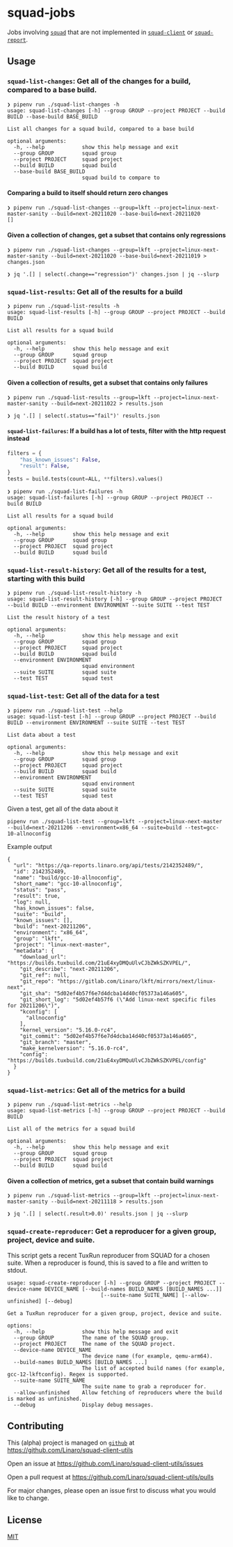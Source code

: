 # squad-jobs

Jobs involving [`squad`](https://github.com/Linaro/squad) that are not implemented in [`squad-client`](https://github.com/Linaro/squad-client) or [`squad-report`](https://gitlab.com/Linaro/lkft/reports/squad-report).

## Usage

### `squad-list-changes`: Get all of the changes for a build, compared to a base build.

```
❯ pipenv run ./squad-list-changes -h
usage: squad-list-changes [-h] --group GROUP --project PROJECT --build BUILD --base-build BASE_BUILD

List all changes for a squad build, compared to a base build

optional arguments:
  -h, --help            show this help message and exit
  --group GROUP         squad group
  --project PROJECT     squad project
  --build BUILD         squad build
  --base-build BASE_BUILD
                        squad build to compare to
```

#### Comparing a build to itself should return zero changes

```
❯ pipenv run ./squad-list-changes --group=lkft --project=linux-next-master-sanity --build=next-20211020 --base-build=next-20211020
[]
```

#### Given a collection of changes, get a subset that contains only regressions

```
❯ pipenv run ./squad-list-changes --group=lkft --project=linux-next-master-sanity --build=next-20211020 --base-build=next-20211019 > changes.json

❯ jq '.[] | select(.change=="regression")' changes.json | jq --slurp
```

### `squad-list-results`: Get all of the results for a build

```
❯ pipenv run ./squad-list-results -h
usage: squad-list-results [-h] --group GROUP --project PROJECT --build BUILD

List all results for a squad build

optional arguments:
  -h, --help         show this help message and exit
  --group GROUP      squad group
  --project PROJECT  squad project
  --build BUILD      squad build
```

#### Given a collection of results, get a subset that contains only failures

```
❯ pipenv run ./squad-list-results --group=lkft --project=linux-next-master-sanity --build=next-20211022 > results.json

❯ jq '.[] | select(.status=="fail")' results.json
```

#### `squad-list-failures`: If a build has a lot of tests, filter with the http request instead

```python
filters = {
    "has_known_issues": False,
    "result": False,
}
tests = build.tests(count=ALL, **filters).values()
```

```
❯ pipenv run ./squad-list-failures -h
usage: squad-list-failures [-h] --group GROUP --project PROJECT --build BUILD

List all results for a squad build

optional arguments:
  -h, --help         show this help message and exit
  --group GROUP      squad group
  --project PROJECT  squad project
  --build BUILD      squad build
```

### `squad-list-result-history`: Get all of the results for a test, starting with this build

```
❯ pipenv run ./squad-list-result-history -h
usage: squad-list-result-history [-h] --group GROUP --project PROJECT --build BUILD --environment ENVIRONMENT --suite SUITE --test TEST

List the result history of a test

optional arguments:
  -h, --help            show this help message and exit
  --group GROUP         squad group
  --project PROJECT     squad project
  --build BUILD         squad build
  --environment ENVIRONMENT
                        squad environment
  --suite SUITE         squad suite
  --test TEST           squad test
```

### `squad-list-test`: Get all of the data for a test

```
❯ pipenv run ./squad-list-test --help
usage: squad-list-test [-h] --group GROUP --project PROJECT --build BUILD --environment ENVIRONMENT --suite SUITE --test TEST

List data about a test

optional arguments:
  -h, --help            show this help message and exit
  --group GROUP         squad group
  --project PROJECT     squad project
  --build BUILD         squad build
  --environment ENVIRONMENT
                        squad environment
  --suite SUITE         squad suite
  --test TEST           squad test
```

Given a test, get all of the data about it

```
pipenv run ./squad-list-test --group=lkft --project=linux-next-master --build=next-20211206 --environment=x86_64 --suite=build --test=gcc-10-allnoconfig
```

Example output
```
{
  "url": "https://qa-reports.linaro.org/api/tests/2142352489/",
  "id": 2142352489,
  "name": "build/gcc-10-allnoconfig",
  "short_name": "gcc-10-allnoconfig",
  "status": "pass",
  "result": true,
  "log": null,
  "has_known_issues": false,
  "suite": "build",
  "known_issues": [],
  "build": "next-20211206",
  "environment": "x86_64",
  "group": "lkft",
  "project": "linux-next-master",
  "metadata": {
    "download_url": "https://builds.tuxbuild.com/21uE4xyDMQuUlvCJbZWkSZKVPEL/",
    "git_describe": "next-20211206",
    "git_ref": null,
    "git_repo": "https://gitlab.com/Linaro/lkft/mirrors/next/linux-next",
    "git_sha": "5d02ef4b57f6e7d4dcba14d40cf05373a146a605",
    "git_short_log": "5d02ef4b57f6 (\"Add linux-next specific files for 20211206\")",
    "kconfig": [
      "allnoconfig"
    ],
    "kernel_version": "5.16.0-rc4",
    "git_commit": "5d02ef4b57f6e7d4dcba14d40cf05373a146a605",
    "git_branch": "master",
    "make_kernelversion": "5.16.0-rc4",
    "config": "https://builds.tuxbuild.com/21uE4xyDMQuUlvCJbZWkSZKVPEL/config"
  }
}
```

### `squad-list-metrics`: Get all of the metrics for a build

```
❯ pipenv run ./squad-list-metrics --help
usage: squad-list-metrics [-h] --group GROUP --project PROJECT --build BUILD

List all of the metrics for a squad build

optional arguments:
  -h, --help         show this help message and exit
  --group GROUP      squad group
  --project PROJECT  squad project
  --build BUILD      squad build
```


#### Given a collection of metrics, get a subset that contain build warnings

```
❯ pipenv run ./squad-list-metrics --group=lkft --project=linux-next-master-sanity --build=next-20211118 > results.json

❯ jq '.[] | select(.result>0.0)' results.json | jq --slurp
```

### `squad-create-reproducer`: Get a reproducer for a given group, project, device and suite.

This script gets a recent TuxRun reproducer from SQUAD for a chosen suite. When
a reproducer is found, this is saved to a file and written to stdout.

```
usage: squad-create-reproducer [-h] --group GROUP --project PROJECT --device-name DEVICE_NAME [--build-names BUILD_NAMES [BUILD_NAMES ...]]
                              [--suite-name SUITE_NAME] [--allow-unfinished] [--debug]

Get a TuxRun reproducer for a given group, project, device and suite.

options:
  -h, --help            show this help message and exit
  --group GROUP         The name of the SQUAD group.
  --project PROJECT     The name of the SQUAD project.
  --device-name DEVICE_NAME
                        The device name (for example, qemu-arm64).
  --build-names BUILD_NAMES [BUILD_NAMES ...]
                        The list of accepted build names (for example, gcc-12-lkftconfig). Regex is supported.
  --suite-name SUITE_NAME
                        The suite name to grab a reproducer for.
  --allow-unfinished    Allow fetching of reproducers where the build is marked as unfinished.
  --debug               Display debug messages.
```

## Contributing

This (alpha) project is managed on [`github`](https://github.com) at https://github.com/Linaro/squad-client-utils

Open an issue at https://github.com/Linaro/squad-client-utils/issues

Open a pull request at https://github.com/Linaro/squad-client-utils/pulls

For major changes, please open an issue first to discuss what you would like to change.

## License

[MIT](https://github.com/Linaro/squad-client-utils/blob/master/LICENSE)
